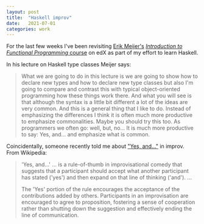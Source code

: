 ```yaml
---
layout: post
title:  "Haskell improv"
date:   2021-07-01
categories: work
---
```


For the last few weeks I've been revisiting [Erik Meijer's](https://en.wikipedia.org/wiki/Erik_Meijer_(computer_scientist)) [_Introduction to Functional Programming_ course](https://www.edx.org/course/introduction-to-functional-programming) on edX as part of my effort to learn Haskell.

In his lecture on Haskell type classes Meijer says:

> What we are going to do in this lecture is we are going to show how to  declare new types and how to declare new type classes but also I'm  going to compare and contrast this with typical object-oriented  programming how these things work there. And what you will see is that  although the syntax is a little bit different a lot of the ideas are  very common. And this is a general thing that I like to do. Instead of  emphasizing the differences I think it is often much more productive  to emphasize commonalities. Maybe you should try this too. As  programmers we often go: well, but, no... It is much more productive  to say: Yes, and... and emphasize what is common.

Coincidentally, someone recently told me about ["Yes, and..."](https://en.wikipedia.org/wiki/Yes,_and...) in improv. From Wikipedia:

> 'Yes, and...' ... is a rule-of-thumb in improvisational comedy that suggests that a participant should accept what another participant has stated ('yes') and then expand on that line of thinking ('and'). ...
>
> The 'Yes' portion of the rule encourages the acceptance of the contributions added by others. Participants in an improvisation are encouraged to agree to proposition, fostering a sense of cooperation rather than shutting down the suggestion and effectively ending the line of communication.
